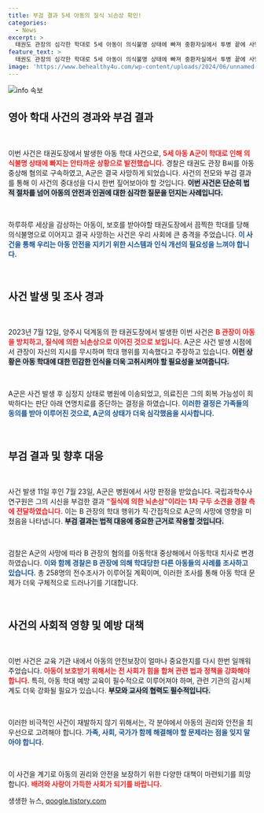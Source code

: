 ```yaml
---
title: 부검 결과 5세 아동의 질식 뇌손상 확인!
categories:
  - News
excerpt: >
  태권도 관장의 심각한 학대로 5세 아동이 의식불명 상태에 빠져 중환자실에서 투병 끝에 사망했다. 1차 부검 결과 질식에 의한 뇌손상으로 판명된 이번 사건은 경찰의 철저한 수사로 이어지고 있다.
feature_text: >
  태권도 관장의 심각한 학대로 5세 아동이 의식불명 상태에 빠져 중환자실에서 투병 끝에 사망했다. 1차 부검 결과 질식에 의한 뇌손상으로 판명된 이번 사건은 경찰의 철저한 수사로 이어지고 있다.
image: 'https://www.behealthy4u.com/wp-content/uploads/2024/06/unnamed-file.png'
---
```


<p><img src="https://www.behealthy4u.com/wp-content/uploads/2024/06/unnamed-file.png" alt="info 속보" /></p>

<h2 data-ke-size="size26">영아 학대 사건의 경과와 부검 결과</h2>

<p data-ke-size="size16">&nbsp;</p>

<p>이번 사건은 태권도장에서 발생한 아동 학대 사건으로, <b><span style="color: #ee2323;">5세 아동 A군이 학대로 인해 의식불명 상태에 빠지는 안타까운 상황으로 발전했습니다.</span></b> 경찰은 태권도 관장 B씨를 아동 중상해 혐의로 구속하였고, A군은 결국 사망하게 되었습니다. 사건의 전모와 부검 결과를 통해 이 사건의 중대성을 다시 한번 짚어보아야 할 것입니다. <b><span style="background-color: #21538527;">이번 사건은 단순히 법적 절차를 넘어 아동의 안전과 인권에 대한 심각한 질문을 던지는 사례입니다.</span></b></p>

<p data-ke-size="size16">&nbsp;</p>

<p>하루하루 세상을 감상하는 아동이, 보호를 받아야할 태권도장에서 끔찍한 학대를 당해 의식불명으로 이어지고 결국 사망하는 사건은 우리 사회에 큰 충격을 주었습니다. <b><span style="color: #1a5490;">이 사건을 통해 우리는 아동 안전을 지키기 위한 시스템과 인식 개선의 필요성을 느껴야 합니다.</span></b></p>

<p data-ke-size="size16">&nbsp;</p>

<h2 data-ke-size="size26">사건 발생 및 조사 경과</h2>

<p data-ke-size="size16">&nbsp;</p>

<p>2023년 7월 12일, 양주시 덕계동의 한 태권도장에서 발생한 이번 사건은 <b><span style="color: #ee2323;">B 관장이 아동을 방치하고, 질식에 의한 뇌손상으로 이어진 것으로 보입니다.</span></b> A군은 사건 발생 시점에서 관장이 자신의 지시를 무시하며 학대 행위를 지속했다고 주장하고 있습니다. <b><span style="background-color: #21538527;">이런 상황은 아동 학대에 대한 민감한 인식을 더욱 고취시켜야 할 필요성을 보여줍니다.</span></b></p>

<p data-ke-size="size16">&nbsp;</p>

<p>A군은 사건 발생 후 심정지 상태로 병원에 이송되었고, 의료진은 그의 회복 가능성이 희박하다는 판단 아래 연명치료를 중단하는 결정을 하였습니다. <b><span style="color: #1a5490;">이러한 결정은 가족들의 동의를 받아 이루어진 것으로, A군의 상태가 더욱 심각했음을 시사합니다.</span></b></p>

<p data-ke-size="size16">&nbsp;</p>

<h2 data-ke-size="size26">부검 결과 및 향후 대응</h2>

<p data-ke-size="size16">&nbsp;</p>

<p>사건 발생 11일 후인 7월 23일, A군은 병원에서 사망 판정을 받았습니다. 국립과학수사연구원은 그의 시신을 부검한 결과 <b><span style="color: #ee2323;">"질식에 의한 뇌손상"이라는 1차 구두 소견을 경찰 측에 전달하였습니다.</span></b> 이는 B 관장의 학대 행위가 직·간접적으로 A군의 사망에 영향을 미쳤음을 나타냅니다. <b><span style="background-color: #21538527;">부검 결과는 법적 대응에 중요한 근거로 작용할 것입니다.</span></b></p>

<p data-ke-size="size16">&nbsp;</p>

<p>검찰은 A군의 사망에 따라 B 관장의 혐의를 아동학대 중상해에서 아동학대 치사로 변경하였습니다. <b><span style="color: #1a5490;">이와 함께 경찰은 B 관장에 의해 학대당한 다른 아동들의 사례를 조사하고 있습니다.</span></b> 총 258명의 전수조사가 이루어질 계획이며, 이러한 조사를 통해 아동 학대 문제가 더욱 구체적으로 드러나기를 기대합니다.</p>

<p data-ke-size="size16">&nbsp;</p>

<h2 data-ke-size="size26">사건의 사회적 영향 및 예방 대책</h2>

<p data-ke-size="size16">&nbsp;</p>

<p>이번 사건은 교육 기관 내에서 아동의 안전보장이 얼마나 중요한지를 다시 한번 일깨워주었습니다. <b><span style="color: #ee2323;">아동이 보호받기 위해서는 전 사회가 힘을 합쳐 관련 법과 정책을 강화해야 합니다.</span></b> 특히, 아동 학대 예방 교육이 필수적으로 이루어져야 하며, 관련 기관의 감시체계도 더욱 강화될 필요가 있습니다. <b><span style="background-color: #21538527;">부모와 교사의 협력도 필수적입니다.</span></b></p>

<p data-ke-size="size16">&nbsp;</p>

<p>이러한 비극적인 사건이 재발하지 않기 위해서는, 각 분야에서 아동의 권리와 안전을 최우선으로 고려해야 합니다. <b><span style="color: #1a5490;">가족, 사회, 국가가 함께 해결해야 할 문제라는 점을 잊지 말아야 합니다.</span></b></p>

<p data-ke-size="size16">&nbsp;</p>

<p>이 사건을 계기로 아동의 권리와 안전을 보장하기 위한 다양한 대책이 마련되기를 희망합니다. <b><span style="color: #ee2323;">배려와 사랑이 가득한 사회가 되기를 바랍니다.</span></b></p>
생생한 뉴스, <a href="https://qoogle.tistory.com" rel="dofollow">qoogle.tistory.com</a>


